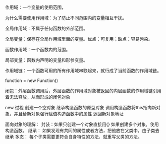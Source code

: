 作用域：一个变量的使用范围，

为什么需要使用作用域：为了防止不同范围内的变量相互干扰。

全局作用域：不属于任何函数的外部范围。

全局变量：保存在全局作用域里面的变量。优点：可复用；缺点：容易污染。

函数作用域：一个函数内的范围。

局部变量：函数内声明的变量和形参变量。

作用域链：一个函数可用的所有作用域串联起来，就行成了当前函数的作用域链。

function = new Function() 

闭包：外层函数调用后，外层函数的作用域对象被返回的内层函数的作用域链引用着无法释放，从而形成的闭包对象

new 过程
创建一个空对象
继承构造函数的原型对象
调用构造函数将this指向新对象，并且给新对象强行赋值构造函数中的属性
返回新对象地址

面向对象的理解：
封装：如果只创建一个对象直接用{}
如果创建多个对象，使用构造函数。
继承：
如果发现有共同的属性或者方法，把他放在父类中，由子类去继承
多态：
每个子类需要更符合自身特性的方法，就重写父类的方法。